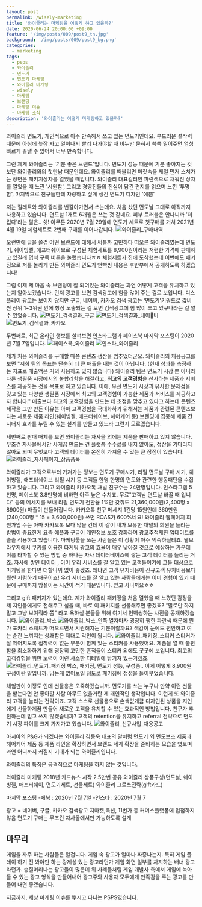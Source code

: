 ```yaml
---
layout: post
permalink: /wisely-marketing
title: '와이즐리는 마케팅을 어떻게 하고 있을까?'
date: 2020-06-24 20:00:00 +09:00
feature: '/img/posts/009/post9_tn.jpg'
background: '/img/posts/009/post9_bg.png'
categories:
  - marketing
tags:
  - psps
  - 와이즐리
  - 면도기
  - 면도기 마케팅
  - 와이즐리 마케팅
  - wisely
  - 마케팅
  - 브랜딩
  - 마케팅 이슈
  - 마케팅 소식
description: '와이즐리는 어떻게 마케팅하고 있을까?'
---
```


와이즐리 면도기, 개인적으로 아주 만족해서 쓰고 있는 면도기인데요. 부드러운 절삭력 때문에 아침에 늦잠 자고 일어나서 빨리 나가야할 때 비누만 묻혀서 쓱쓱 밀어주면 엄청 빠르게 끝낼 수 있어서 너무 만족합니다.

그런 제게 와이즐리는 '기분 좋은 브랜드'입니다. 면도기 성능 때문에 기분 좋아지는 것보단 와이즐리와의 첫만남 때문인데요. 와이즐리를 떠올리면 머릿속을 제일 먼저 스쳐가는 장면은 패키지상자를 열었을 때입니다. 와이즐리 대표컬러인 파란색으로 채워진 상자를 열었을 때 느낀 '시원함', 그리고 경영진들의 진심이 담긴 편지를 읽으며 느낀 '투명함', 마지막으로 친구들한테 자랑하고 싶게 생긴 면도기 디자인 '예쁨'

저는 질레트와 와이즐리를 번갈아가면서 쓰는데요. 처음 샀던 면도날 그대로 아직까지 사용하고 있습니다. 면도날 1개로 6개월은 쓰는 것 같네요. 피부 트러블은 안나니까 '더럽다'라는 말은.. 쉿! 아무튼 2020년 7월 29일에 면도기 세트로 첫구매를 거쳐 2021년 4월 19일 체험세트로 2번째 구매를 이어나갑니다.
![와이즐리_구매내역](/img/posts/010/donghoon_purchase_history.jpg)

오랜만에 글을 쓸겸 어떤 브랜드에 대해서 써볼까 고민하다 떠오른 와이즐리였는데 면도기, 쉐이빙젤, 애프터쉐이브로 구성된 체험세트를 8,900원이라는 저렴한 가격에 판매하고 있길래 덥석 구독 버튼을 눌렀습니다ㅎㅎ 체험세트가 집에 도착했는데 이번에도 패키징으로 저를 놀라게 만든 와이즐리 면도기 언빡씽 내용은 후반부에서 공개하도록 하겠습니다!

그럼 이제 제 마음 속 브랜딩이 잘 되어있는 와이즐리는 과연 어떻게 고객을 유치하고 있는지 알아보겠습니다.
먼저 광고를 보면 검색광고에 힘을 많이 주는 걸로 보입니다. 디스플레이 광고는 보이지 않지만 구글, 네이버, 카카오 검색 광고는 ‘면도기'키워드로 값비싼 상위 1~3위권 안에 항상 노출되는 걸 보면 검색광고에 힘 많이 쓰고 있구나라는 걸 알 수 있었습니다.
![면도기_검색결과_구글](/img/posts/010/search_ads_google.jpg)
![면도기_검색결과_네이버](/img/posts/010/search_ads_naver.jpg)
![면도기_검색결과_카카오](/img/posts/010/search_ads_kakao.jpg)

두번째로, 최근 온라인 행보를 살펴보면 인스타그램과 페이스북 마지막 포스팅이 2020년 7월 7일입니다.
![페이스북_와이즐리](/img/posts/010/facebook_wisely.jpg)
![인스타_와이즐리](/img/posts/010/insta_wisely.jpg)

제가 처음 와이즐리를 구매할 때쯤 콘텐츠 생산을 멈추었더군요. 와이즐리의 채용공고를 보면 "저희 팀의 목표는 단순히 더 큰 매출을 내는 것이 아닙니다. (현재 성과를 측정하는 지표로 매출액은 거의 사용하고 있지 않습니다) 와이즐리 팀은 면도기 시장 뿐 아니라 다른 생필품 시장에서의 불합리함을 해결하고, **최고의 고객경험**을 선사하는 제품과 서비스를 제공하는 것을 목표로 하고 있습니다. 이에, 우선 면도기 시장과 유사한 문제점을 갖고 있는 다양한 생필품 시장에서 최고의 고객경험이 가능한 제품과 서비스를 제공하고자 합니다."
매출보다 최고의 고객경험을 만드는 데 초점을 맞추고 있다고 하는데 콘텐츠 제작을 그만 만든 이유는 아마 고객경험을 극대화하기 위해서는 제품과 관련된 콘텐츠보다는 새로운 제품 라인(쉐이빙젤, 애프터쉐이브, 헤어케어 등) 브랜딩에 집중해 제품 간 시너지 효과를 누릴 수 있는 설계를 만들고 있느라 그런지 모르겠습니다.

세번째로 판매 매체를 보면 와이즐리는 자사몰 외에는 제품을 판매하고 있지 않습니다. 무조건 자사몰에서만 사게끔 만드는 건 플랫폼 수수료를 내지 않아도, 정산을 기다리지 않아도 되며 무엇보다 고객의 데이터를 온전히 가져올 수 있는 큰 장점이 있습니다.
![와이즐리_자사페이지_상품품목](/img/posts/010/wisely_product_line.jpg)

와이즐리가 고객으로부터 가져가는 정보는 면도기 구매시기, 리필 면도날 구매 시기, 쉐이빙젤, 애프터쉐이브 리필 시기 등 고객들 한명 한명의 면도와 관련한 행동패턴을 수집하고 있습니다. 그리고 와이즐리 카카오톡 채널 친구수는 24만명입니다. 인스타그램 5천명, 페이스북 3.8만명에 비하면 아주 높은 수치죠. 무료"고객님 면도날 바꿀 때 입니다" 등의 메세지를 보내 리필 면도기 전환율 1%만 갖춰도 21,360,000원(2,400명 x 8900원) 매출이 만들어집니다. 카카오톡 친구 메세지 1건당 15원인데 360만원(240,000명 * 15 = 3,600,000원) 쓰면 ROAS가 600%네요! 와이즐리 웹페이지 회원가입 수는 아마 카카오톡 보다 많을 건데 이 같이 내가 보유한 채널의 회원을 늘리는 방법이 중요한게 요즘 애플과 구글이 개인정보 보호 강화라며 광고추적제한 업데이트를 슬슬 적용하고 있습니다. 마케팅툴을 쓰는 사람들은 이 상황이 아주 익숙하실테죠. 웹브라우저에서 쿠키를 이용한 타게팅 광고의 효율이 매우 낮아질 것으로 예상하는 가운데 이를 타파할 수 있는 방법 중 하나는 자사 데이터베이스에 쌓는 고객 데이터를 늘리는 거죠. 자사에 쌓인 데이터 , 이미 우리 서비스를 잘 알고 있는 고객들이기에 그들 대상으로 마케팅을 한다면 더할나위 없이 좋겠죠. 왜냐면 고객 유지비용이 신규고객 유치비용보다 훨씬 저렴하기 때문이죠! 우리 서비스를 잘 알고 있는 사람들에게는 이미 경험이 있기 때문에 구매까지 망설이는 시간이 적기 때문입니다. 믿고 사니까요ㅎㅎ

그리고 gift 패키지가 있는데요. 제가 와이즐리 패키징을 처음 열었을 때 느꼈던 감정을 제 지인들에게도 전해주고 싶을 때, 바로 이 패키지를 선물해주면 좋겠죠? “말로만 하지말고 그냥 보여줘라 쫌" 라고 욕하실 분들을 위해 여기서 언빡씽하는 사진을 공개하겠습니다.
![와이즐리_박스](/img/posts/010/wisely_box.jpg)
![와이즐리_박스_안쪽](/img/posts/010/wisely_box_inside.jpg)
열자마자 굉장히 쨍한 파란색 때문에 뭔가 포카리 스웨트가 떠오르면서 시원해지는 기분이랄까요? 색감이 눈에도 편안하고 여는 순간 느껴지는 상쾌함은 제대로 각인이 됩니다.
![와이즐리_패키징_스티커](/img/posts/010/wisely_packaging_sticker.jpg)
스티커가 잘 떼어지도록 접착력이 없는 부분이 함께 있는 스티커를 사용했어요. 제품을 열 때 불편함을 최소화하기 위해  굉장히 고민한 흔적들이 스티커 외에도 곳곳에 보입니다. 최고의 고객경험을 위한 노력이 이런 사소한 디테일에 담겨져 있는거겠죠.
![와이즐리_면도기_패키징](/img/posts/010/wisely_razor_packaging.jpg)
박스, 패키징, 면도기 성능, 구성품.. 이게 어떻게 8,900원 구성이란 말입니까. 남는게 없어보일 정도로 패키징에 정성을 들이부었습니다.

체험판이 이정도 인데 선물용은 오죽하겠습니까. 면도기를 쓰는 누구나 만약 이런 선물을 받는다면 안 좋아할 사람 아무도 없을거란 제 개인적인 생각입니다. 이런게 또 와이즐리 고객을 늘리는 전략이죠. 고객 스스로 선물용으로 손색없게끔 디자인된 상품을 지인에게 선물하게끔  만들어 새로운 고객을 유치할 수 있는 효과적인 방법입니다. 친구가 추천하는데 믿고 쓰지 않겠습니까? 고객의 retention을 유지하고 referral 전략으로 면도기 시장 파이를 크게 가져가고 있습니다.
![와이즐리_신규사업_채용공고](/img/posts/010/recruiting_business.jpg)

아시아의 P&G가 되겠다는 와이즐리 김동욱 대표의 말처럼 면도기 외 면도보조 제품과 헤어케어 제품 등 제품 라인을 확장하면서 브랜드 세계 확장을 준비하는 모습을 엿보며 과연 어디까지 커질지 기대가 되는 와이즐리입니다.


와이즐리의 특징은 공격적으로 마케팅을 하지 않는 것입니다.



와이즐리 마케팅
2018년 카드뉴스 시작 2.5만번 공유
와이즐리 상품구성(면도날, 쉐이빙젤, 애프터쉐이, 면도기세트, 선물세트)
와이즐리 그로쓰전략(gift카드)

마지막 포스팅
  -페북 : 2020년 7월 7일
  -인스타 : 2020년 7월 7

광고 = 네이버, 구글, 카카오 검색광고
지마켓,옥션, 11번가 등 커머스플랫폼에 입점하지 않음
면도기 구매는 무조건 자사몰에서만 가능하도록 설계


## 마무리
게임을 자주 하는 사람들은 알겁니다. 게임 속 광고가 얼마나 짜증나는지. 특히 게임 플레이 하기 전 봐야만 하는 강제성 있는 광고라던가  게임 화면 일부를 차지하는 배너 광고라던가. 승질머리나는 광고들이 많은데 위 사례들처럼 게임 개발사 측에서 게임에 녹아들 수 있는 광고 형식을 만들어내어 광고주와 사용자 모두에게 만족감을 주는 광고를 만들어 내면 좋겠습니다.

지금까지, 세상 마케팅 이슈를 뿌시고 다니는 PSPS였습니다.
